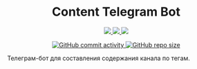 <h1 align="center">Content Telegram Bot</h1>

<p align="center">
<a href="https://www.python.org/downloads/release/python-3100/">
<img src="https://img.shields.io/badge/python-3670A0?style=for-the-badge&logo=python&logoColor=ffdd54"/>
<a href="https://www.postgresql.org/">
<img src="https://img.shields.io/badge/postgres-%23316192.svg?style=for-the-badge&logo=postgresql&logoColor=white"/>
<a href="https://python-poetry.org/">
<img src="https://img.shields.io/badge/Poetry-%233B82F6.svg?style=for-the-badge&logo=poetry&logoColor=0B3D8D"/>
</p>

<p align="center">
<img alt="GitHub commit activity" src="https://img.shields.io/github/commit-activity/t/Kozorez-V/content-telegram-bot">
<img alt="GitHub repo size" src="https://img.shields.io/github/repo-size/Kozorez-V/content-telegram-bot">
</a></p>


Телеграм-бот для составления содержания канала по тегам.